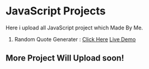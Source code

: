 # JavaScript Projects
Here i upload all JavaScript project which Made By Me.

1. Random Quote Generater :
[Click Here](https://github.com/dhruvdankhara/JavaScript-Project/tree/main/Random-Quote)
[Live Demo](https://benevolent-marigold-88d03f.netlify.app/)

## More Project Will Upload soon!
